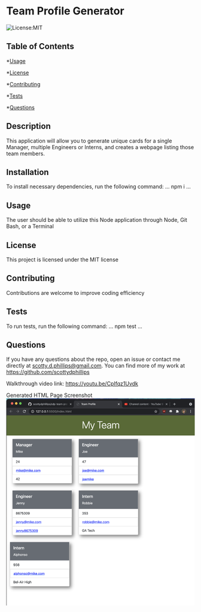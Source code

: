# Team Profile Generator

![License:MIT](https://img.shields.io/badge/License-MIT-blue.svg)

## Table of Contents

*[Usage](#usage)

*[License](#license)

*[Contributing](#contributing)

*[Tests](#tests)

*[Questions](#questions)


## Description

This application will allow you to generate unique cards for a single Manager, multiple Engineers or Interns, and creates a webpage listing those team members.
## Installation

To install necessary dependencies, run the following command:
...
npm i
...

## Usage

The user should be able to utilize this Node application through Node, Git Bash, or a Terminal

## License

This project is licensed under the MIT license

## Contributing

Contributions are welcome to improve coding efficiency

## Tests

To run tests, run the following command:
...
npm test
...

## Questions

If you have any questions about the repo, open an issue or contact me directly at scotty.d.phillips@gmail.com. You can find more of my work at https://github.com/scottydphillips

Walkthrough video link: https://youtu.be/CpIfqz1Uvdk

Generated HTML Page Screenshot !["screenshot of deployed page"](team-profile-generated.png)